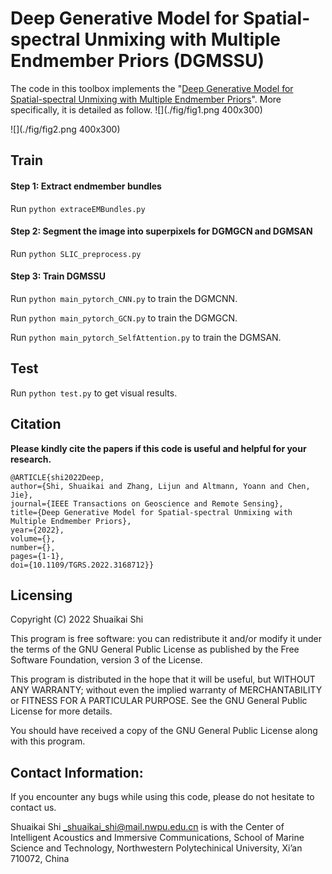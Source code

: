 # Deep Generative Model for Spatial-spectral Unmixing with Multiple Endmember Priors (DGMSSU)

The code in this toolbox implements the "[Deep Generative Model for Spatial-spectral Unmixing with Multiple Endmember Priors](https://ieeexplore.ieee.org/document/9759362)". More specifically, it is detailed as follow.
![](./fig/fig1.png  400x300)

![](./fig/fig2.png  400x300)

## Train

#### Step 1: Extract endmember bundles

Run `python extraceEMBundles.py`

#### Step 2: Segment the image into superpixels for DGMGCN and DGMSAN

Run `python SLIC_preprocess.py`

#### Step 3: Train DGMSSU

Run `python main_pytorch_CNN.py` to train the DGMCNN.

Run `python main_pytorch_GCN.py` to train the DGMGCN.

Run `python main_pytorch_SelfAttention.py` to train the DGMSAN.



## Test

Run `python test.py` to get  visual results.





## Citation

**Please kindly cite the papers if this code is useful and helpful for your research.**

```
@ARTICLE{shi2022Deep,  
author={Shi, Shuaikai and Zhang, Lijun and Altmann, Yoann and Chen, Jie},  
journal={IEEE Transactions on Geoscience and Remote Sensing},   
title={Deep Generative Model for Spatial-spectral Unmixing with Multiple Endmember Priors},   
year={2022},  
volume={},  
number={},  
pages={1-1},  
doi={10.1109/TGRS.2022.3168712}}
```

## Licensing

Copyright (C) 2022 Shuaikai Shi

This program is free software: you can redistribute it and/or modify it under the terms of the GNU General Public License as published by the Free Software Foundation, version 3 of the License.

This program is distributed in the hope that it will be useful, but WITHOUT ANY WARRANTY; without even the implied warranty of MERCHANTABILITY or FITNESS FOR A PARTICULAR PURPOSE. See the GNU General Public License for more details.

You should have received a copy of the GNU General Public License along with this program.

## Contact Information:

If you encounter any bugs while using this code, please do not hesitate to contact us.

Shuaikai Shi [_shuaikai_shi@mail.nwpu.edu.cn](_shuaikai_shi@mail.nwpu.edu.cn) is with the Center of Intelligent Acoustics and Immersive Communications, School of Marine Science and Technology, Northwestern Polytechinical University, Xi’an 710072, China
